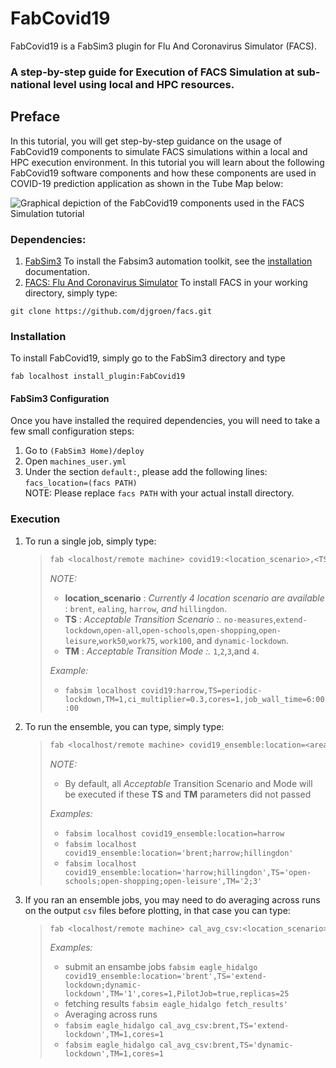 
# FabCovid19
FabCovid19 is a FabSim3 plugin for Flu And Coronavirus Simulator (FACS). 
### A step-by-step guide for Execution of FACS Simulation at sub-national level using local and HPC resources.

## Preface

In this tutorial, you will get step-by-step guidance on the usage of FabCovid19 components to simulate FACS simulations within a local and HPC execution environment. In this tutorial you will learn about the following FabCovid19 software components and how these components are used in COVID-19 prediction application as shown in the Tube Map below:

![Graphical depiction of the FabCovid19 components used in the FACS Simulation tutorial](https://raw.githubusercontent.com/djgroen/FabCovid19/master/FabCovid19Map.png)

### Dependencies:

1. [FabSim3](https://github.com/djgroen/FabSim3.git)
To install the Fabsim3 automation toolkit, see the [installation](https://fabsim3.readthedocs.io/en/latest/installation.html#installing-fabsim3) documentation. 
2. [FACS: Flu And Coronavirus Simulator](https://github.com/djgroen/facs) 
To install FACS in your working directory, simply type:
```
git clone https://github.com/djgroen/facs.git
``` 

### Installation
To install FabCovid19, simply go to the FabSim3 directory and type 
```
fab localhost install_plugin:FabCovid19
```

#### FabSim3 Configuration
Once you have installed the required dependencies, you will need to take a few small configuration steps:
1. Go to `(FabSim3 Home)/deploy`
2. Open `machines_user.yml`
3. Under the section `default:`, please add the following lines:
   <br/> `facs_location=(facs PATH)`
   <br/> NOTE: Please replace `facs PATH` with your actual install directory.
  
### Execution
1. To run a single job, simply type:
	>``` sh
	> fab <localhost/remote machine> covid19:<location_scenario>,<TS=transition scenario>,<TM=transition mode>,[outdir=output directory]
	> ```   
	> _NOTE:_
	> 	- **location_scenario** : _Currently 4 location scenario are available_ : `brent`, `ealing`, `harrow`, _and_ `hillingdon`.
	> 	- **TS** : _Acceptable Transition Scenario :._ `no-measures`,`extend-lockdown`,`open-all`,`open-schools`,`open-shopping`,`open-leisure`,`work50`,`work75`,  `work100`, and `dynamic-lockdown`.
	> 	- **TM** : _Acceptable Transition Mode :._ `1`,`2`,`3`,and `4`.	
	>
	> _Example:_
	>	-  `fabsim localhost covid19:harrow,TS=periodic-lockdown,TM=1,ci_multiplier=0.3,cores=1,job_wall_time=6:00:00` 	

2. To run the ensemble, you can type, simply type:
	>``` sh
	> fab <localhost/remote machine> covid19_ensemble:location=<area_name>[,TS=transition scenario list][,TM=transition mode list]
	> ```   
	> _NOTE:_
	> 	-  By default, all _Acceptable_ Transition Scenario and Mode will be executed if these **TS** and **TM**  parameters did not passed
	>
	> _Examples:_
	> 	-  `fabsim localhost covid19_ensemble:location=harrow`
	> 	-  `fabsim localhost covid19_ensemble:location='brent;harrow;hillingdon'`
	> 	-  `fabsim localhost covid19_ensemble:location='harrow;hillingdon',TS='open-schools;open-shopping;open-leisure',TM='2;3'`	
	> 	
3. If you ran an ensemble jobs, you may need to do averaging across runs on the output `csv` files before plotting, in that case you can type:
   >``` sh
	> fab <localhost/remote machine> cal_avg_csv:<location_scenario>,<TS=transition scenario>,<TM=transition mode>
	> ```   
	> _Examples:_
	> 	- submit an ensambe jobs
	>       `fabsim eagle_hidalgo covid19_ensemble:location='brent',TS='extend-lockdown;dynamic-lockdown',TM='1',cores=1,PilotJob=true,replicas=25`
	>    - fetching results 
	> 	 `fabsim eagle_hidalgo fetch_results'`
	>   -  Averaging across runs 
	> 	-  `fabsim eagle_hidalgo cal_avg_csv:brent,TS='extend-lockdown',TM=1,cores=1`
	> 	-  `fabsim eagle_hidalgo cal_avg_csv:brent,TS='dynamic-lockdown',TM=1,cores=1`		
	> 	
